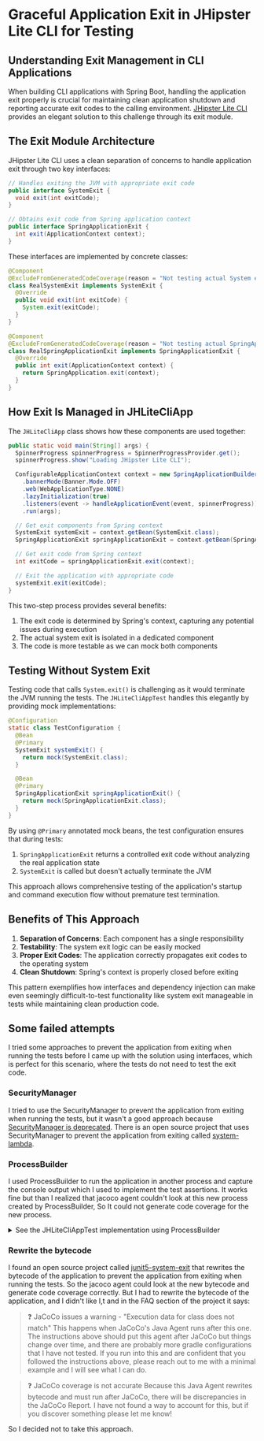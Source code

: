 

# Graceful Application Exit in JHipster Lite CLI for Testing

## Understanding Exit Management in CLI Applications

When building CLI applications with Spring Boot, handling the application exit properly is crucial for maintaining clean application shutdown and reporting accurate exit codes to the calling environment. [JHipster Lite CLI](https://github.com/seed4j/seed4j-cli) provides an elegant solution to this challenge through its exit module.

## The Exit Module Architecture

JHipster Lite CLI uses a clean separation of concerns to handle application exit through two key interfaces:

```java
// Handles exiting the JVM with appropriate exit code
public interface SystemExit {
  void exit(int exitCode);
}

// Obtains exit code from Spring application context
public interface SpringApplicationExit {
  int exit(ApplicationContext context);
}
```

These interfaces are implemented by concrete classes:

```java
@Component
@ExcludeFromGeneratedCodeCoverage(reason = "Not testing actual System exit")
class RealSystemExit implements SystemExit {
  @Override
  public void exit(int exitCode) {
    System.exit(exitCode);
  }
}

@Component
@ExcludeFromGeneratedCodeCoverage(reason = "Not testing actual SpringApplication exit")
class RealSpringApplicationExit implements SpringApplicationExit {
  @Override
  public int exit(ApplicationContext context) {
    return SpringApplication.exit(context);
  }
}
```

## How Exit Is Managed in JHLiteCliApp

The `JHLiteCliApp` class shows how these components are used together:

```java
public static void main(String[] args) {
  SpinnerProgress spinnerProgress = SpinnerProgressProvider.get();
  spinnerProgress.show("Loading JHipster Lite CLI");

  ConfigurableApplicationContext context = new SpringApplicationBuilder(JHLiteCliApp.class)
    .bannerMode(Banner.Mode.OFF)
    .web(WebApplicationType.NONE)
    .lazyInitialization(true)
    .listeners(event -> handleApplicationEvent(event, spinnerProgress))
    .run(args);

  // Get exit components from Spring context
  SystemExit systemExit = context.getBean(SystemExit.class);
  SpringApplicationExit springApplicationExit = context.getBean(SpringApplicationExit.class);

  // Get exit code from Spring context
  int exitCode = springApplicationExit.exit(context);

  // Exit the application with appropriate code
  systemExit.exit(exitCode);
}
```

This two-step process provides several benefits:
1. The exit code is determined by Spring's context, capturing any potential issues during execution
2. The actual system exit is isolated in a dedicated component
3. The code is more testable as we can mock both components

## Testing Without System Exit

Testing code that calls `System.exit()` is challenging as it would terminate the JVM running the tests. The `JHLiteCliAppTest` handles this elegantly by providing mock implementations:

```java
@Configuration
static class TestConfiguration {
  @Bean
  @Primary
  SystemExit systemExit() {
    return mock(SystemExit.class);
  }

  @Bean
  @Primary
  SpringApplicationExit springApplicationExit() {
    return mock(SpringApplicationExit.class);
  }
}
```

By using `@Primary` annotated mock beans, the test configuration ensures that during tests:
1. `SpringApplicationExit` returns a controlled exit code without analyzing the real application state
2. `SystemExit` is called but doesn't actually terminate the JVM

This approach allows comprehensive testing of the application's startup and command execution flow without premature test termination.

## Benefits of This Approach

1. **Separation of Concerns**: Each component has a single responsibility
2. **Testability**: The system exit logic can be easily mocked
3. **Proper Exit Codes**: The application correctly propagates exit codes to the operating system
4. **Clean Shutdown**: Spring's context is properly closed before exiting

This pattern exemplifies how interfaces and dependency injection can make even seemingly difficult-to-test functionality like system exit manageable in tests while maintaining clean production code.

## Some failed attempts

I tried some approaches to prevent the application from exiting when running the tests before I came up with the solution using interfaces, which is perfect for this scenario, where the tests do not need to test the exit code.

### SecurityManager

I tried to use the SecurityManager to prevent the application from exiting when running the tests, but it wasn't a good approach because [SecurityManager is deprecated](https://docs.oracle.com/en/java/javase/17/docs/api/java.base/java/lang/SecurityManager.html). There is an open source project that uses SecurityManager to prevent the application from exiting called [system-lambda](https://github.com/stefanbirkner/system-lambda).

### ProcessBuilder

I used ProcessBuilder to run the application in another process and capture the console output which I used to implement the test assertions. It works fine but than I realized that jacoco agent couldn't look at this new process created by ProcessBuilder, So It could not generate code coverage for the new process.

<details>
<summary>See the JHLiteCliAppTest implementation using ProcessBuilder</summary>

```java	
package tech.jhipster.lite.cli;

import static org.assertj.core.api.Assertions.assertThat;
import static tech.jhipster.lite.TestProjects.newTestFolder;

import java.io.BufferedReader;
import java.io.InputStreamReader;
import java.util.ArrayList;
import java.util.Arrays;
import java.util.List;
import java.util.concurrent.TimeUnit;
import java.util.stream.Collectors;
import org.junit.jupiter.api.DisplayName;
import org.junit.jupiter.api.Nested;
import org.junit.jupiter.api.Test;

@IntegrationTest
class JHLiteCliAppTest {

  private static final String LOADING_COMPLETE_MESSAGE = "JHipster Lite CLI is ready";
  private static final String COMMAND_SUCCESS_MESSAGE = "Command executed";
  private static final String COMMAND_FAILURE_MESSAGE = "Command failed";
  private static final String VERSION_INFO_PREFIX = "JHipster Lite CLI v";
  private static final String AVAILABLE_JHIPSTER_LITE_MODULES = "Available jhipster-lite modules";
  private static final String MISSING_REQUIRED_OPTIONS = "Missing required options";

  @Nested
  @DisplayName("spinner progress messages")
  class SpinnerProgressMessages {

    @Test
    void shouldShowMessagesInCorrectOrderWhenRunningVersionCommand() throws Exception {
      ProcessBuilder processBuilder = createCommandProcess("--version");
      processBuilder.redirectErrorStream(true);

      Process process = processBuilder.start();
      boolean completed = process.waitFor(30, TimeUnit.SECONDS);
      String output = captureProcessOutput(process);

      assertThat(completed).isTrue();
      System.out.println(output);
      assertThat(output).contains(LOADING_COMPLETE_MESSAGE);
      assertThat(output).contains(COMMAND_SUCCESS_MESSAGE);
      int loadingCompletePosition = output.indexOf(LOADING_COMPLETE_MESSAGE);
      int commandSuccessPosition = output.indexOf(COMMAND_SUCCESS_MESSAGE);
      int versionInfoPosition = output.indexOf(VERSION_INFO_PREFIX);
      assertThat(loadingCompletePosition).isPositive();
      assertThat(commandSuccessPosition).isPositive();
      assertThat(versionInfoPosition).isPositive();
      assertThat(loadingCompletePosition)
        .withFailMessage("'%s' message should appear before '%s'".formatted(LOADING_COMPLETE_MESSAGE, COMMAND_SUCCESS_MESSAGE))
        .isLessThan(commandSuccessPosition);
      assertThat(commandSuccessPosition)
        .withFailMessage("'%s' message should appear before '%s'".formatted(COMMAND_SUCCESS_MESSAGE, VERSION_INFO_PREFIX))
        .isLessThan(versionInfoPosition);
    }

    @Test
    void shouldShowMessagesInCorrectOrderWhenRunningListCommand() throws Exception {
      ProcessBuilder processBuilder = createCommandProcess("list");
      processBuilder.redirectErrorStream(true);

      Process process = processBuilder.start();
      boolean completed = process.waitFor(30, TimeUnit.SECONDS);
      String output = captureProcessOutput(process);

      assertThat(completed).isTrue();
      System.out.println(output);
      assertThat(output).contains(LOADING_COMPLETE_MESSAGE);
      assertThat(output).contains(COMMAND_SUCCESS_MESSAGE);
      int loadingCompletePosition = output.indexOf(LOADING_COMPLETE_MESSAGE);
      int commandSuccessPosition = output.indexOf(COMMAND_SUCCESS_MESSAGE);
      int availableJHipsterLiteModulesPosition = output.indexOf(AVAILABLE_JHIPSTER_LITE_MODULES);
      assertThat(loadingCompletePosition)
        .withFailMessage("'%s' message should appear before '%s'".formatted(LOADING_COMPLETE_MESSAGE, COMMAND_SUCCESS_MESSAGE))
        .isLessThan(commandSuccessPosition);
      assertThat(commandSuccessPosition)
        .withFailMessage("'%s' message should appear before '%s'".formatted(COMMAND_SUCCESS_MESSAGE, AVAILABLE_JHIPSTER_LITE_MODULES))
        .isLessThan(availableJHipsterLiteModulesPosition);
    }

    @Test
    void shouldShowMessagesInCorrectOrderWhenRunningApplyInitCommandWithoutParameters() throws Exception {
      ProcessBuilder processBuilder = createCommandProcess("apply", "init", "--project-path", newTestFolder());
      processBuilder.redirectErrorStream(true);

      Process process = processBuilder.start();
      boolean completed = process.waitFor(30, TimeUnit.SECONDS);
      String output = captureProcessOutput(process);

      assertThat(completed).isTrue();
      System.out.println(output);
      assertThat(output).contains(LOADING_COMPLETE_MESSAGE);
      assertThat(output).contains(COMMAND_FAILURE_MESSAGE);
      int loadingCompletePosition = output.indexOf(LOADING_COMPLETE_MESSAGE);
      int commandFailurePosition = output.indexOf(COMMAND_FAILURE_MESSAGE);
      int missingRequiredOptionsPosition = output.indexOf(MISSING_REQUIRED_OPTIONS);
      assertThat(loadingCompletePosition)
        .withFailMessage("'%s' message should appear before '%s'".formatted(LOADING_COMPLETE_MESSAGE, COMMAND_FAILURE_MESSAGE))
        .isLessThan(commandFailurePosition);
      assertThat(commandFailurePosition)
        .withFailMessage("'%s' message should appear before '%s'".formatted(COMMAND_FAILURE_MESSAGE, MISSING_REQUIRED_OPTIONS))
        .isLessThan(missingRequiredOptionsPosition);
    }

    @Test
    void shouldShowMessagesInCorrectOrderWhenRunningApplyInitCommandWithRequiredParameters() throws Exception {
      ProcessBuilder processBuilder = createCommandProcess(
        "apply",
        "init",
        "--project-path",
        newTestFolder(),
        "--base-name",
        "jhipsterSampleApplication",
        "--project-name",
        "JHipster Sample Application"
      );
      processBuilder.redirectErrorStream(true);

      Process process = processBuilder.start();
      boolean completed = process.waitFor(30, TimeUnit.SECONDS);
      String output = captureProcessOutput(process);

      assertThat(completed).isTrue();
      System.out.println(output);
      assertThat(output).contains(LOADING_COMPLETE_MESSAGE);
      assertThat(output).contains(COMMAND_SUCCESS_MESSAGE);
      int loadingCompletePosition = output.indexOf(LOADING_COMPLETE_MESSAGE);
      int commandSuccessPosition = output.indexOf(COMMAND_SUCCESS_MESSAGE);
      assertThat(loadingCompletePosition)
        .withFailMessage("'%s' message should appear before '%s'".formatted(LOADING_COMPLETE_MESSAGE, COMMAND_SUCCESS_MESSAGE))
        .isLessThan(commandSuccessPosition);
      assertThat(output.trim()).endsWith(COMMAND_SUCCESS_MESSAGE);
    }
  }

  private ProcessBuilder createCommandProcess(String... command) {
    String javaPath = System.getProperty("java.home") + "/bin/java";
    String classpath = System.getProperty("java.class.path");

    List<String> processCommand = new ArrayList<>();
    processCommand.add(javaPath);
    processCommand.add("-cp");
    processCommand.add(classpath);
    processCommand.add(JHLiteCliApp.class.getName());
    processCommand.addAll(Arrays.asList(command));

    return new ProcessBuilder(processCommand);
  }

  private String captureProcessOutput(Process process) throws Exception {
    try (BufferedReader reader = new BufferedReader(new InputStreamReader(process.getInputStream()))) {
      return reader.lines().collect(Collectors.joining(System.lineSeparator()));
    }
  }
}
```

</details>




### Rewrite the bytecode

I found an open source project called [junit5-system-exit](https://github.com/tginsberg/junit5-system-exit) that rewrites the bytecode of the application to prevent the application from exiting when running the tests. So the jacoco agent could look at the new bytecode and generate code coverage correctly. But I had to rewrite the bytecode of the application, and I didn't like I,t and in the FAQ section of the project it says:

> ❓ JaCoCo issues a warning - "Execution data for class does not match"
This happens when JaCoCo's Java Agent runs after this one. The instructions above should put this agent after JaCoCo but things change over time, and there are probably more gradle configurations that I have not tested. If you run into this and are confident that you followed the instructions above, please reach out to me with a minimal example and I will see what I can do.

> ❓ JaCoCo coverage is not accurate
Because this Java Agent rewrites bytecode and must run after JaCoCo, there will be discrepancies in the JaCoCo Report. I have not found a way to account for this, but if you discover something please let me know!

So I decided not to take this approach.

